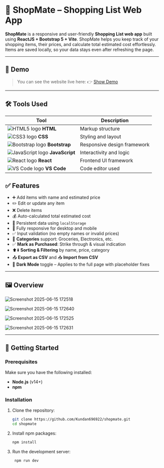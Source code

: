 # 🛒 ShopMate – Shopping List Web App

**ShopMate** is a responsive and user-friendly **Shopping List web app** built using **ReactJS + Bootstrap 5 + Vite**. ShopMate helps you keep track of your shopping items, their prices, and calculate total estimated cost effortlessly. Items are saved locally, so your data stays even after refreshing the page.

---

## 🚀 Demo 

> You can see the website live here: 👉 [Show Demo](https://shopmate34.netlify.app/)

---

## 🛠️ Tools Used

| Tool           | Description           |
|----------------|-----------------------|
| ![HTML5 logo](https://img.icons8.com/color/24/html-5.png) **HTML** | Markup structure |
| ![CSS3 logo](https://img.icons8.com/color/24/css3.png) **CSS**   | Styling and layout |
| ![Bootstrap logo](https://img.icons8.com/color/24/bootstrap.png) **Bootstrap** | Responsive design framework |
| ![JavaScript logo](https://img.icons8.com/color/24/javascript--v1.png) **JavaScript** | Interactivity and logic |
| ![React logo](https://img.icons8.com/color/24/react-native.png) **React** | Frontend UI framework |
| ![VS Code logo](https://img.icons8.com/color/24/visual-studio-code-2019.png) **VS Code** | Code editor used |

## ✅ Features

- ➕ Add items with name and estimated price
- ✏️ Edit or update any item
- ❌ Delete items
- 💰 Auto-calculated total estimated cost
- 💾 Persistent data using `localStorage`
- 📱 Fully responsive for desktop and mobile
- ✅ Input validation (no empty names or invalid prices)
- 📂 **Categories** support: Groceries, Electronics, etc.
- ✅ **Mark as Purchased**: Strike through & visual indication
- ⬆️⬇️ **Sorting & Filtering** by name, price, category
- 📤 **Export as CSV** and 📥 **Import from CSV**
- 🌙 **Dark Mode** toggle – Applies to the full page with placeholder fixes

---

## 🖼️ Overview 

![Screenshot 2025-06-15 172518](https://github.com/user-attachments/assets/1582a4fd-a9de-4627-a2be-113e7fcc208a)

![Screenshot 2025-06-15 172640](https://github.com/user-attachments/assets/e931ae0e-baf3-4358-9474-e7423d151d54)

![Screenshot 2025-06-15 172525](https://github.com/user-attachments/assets/3dd35c3a-a2b1-44f5-9d37-f90c9cba8412)

![Screenshot 2025-06-15 172631](https://github.com/user-attachments/assets/d0bb1c91-9d40-4b73-8c8e-4fa58adfc538)

---

## 🚀 Getting Started

### Prerequisites

Make sure you have the following installed:
- **Node.js** (v14+)
- **npm**

### Installation

1. Clone the repository:
   ```bash
   git clone https://github.com/Kundan696922/shopmate.git
   cd shopmate
   
2. Install npm packages:
   ```bash
   npm install

3. Run the development server:
   ```bash
    npm run dev
